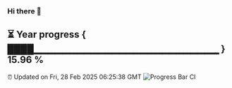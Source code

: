 ### Hi there 👋
⏳ Year progress { ████▁▁▁▁▁▁▁▁▁▁▁▁▁▁▁▁▁▁▁▁▁▁▁▁▁▁ } 15.96 %
---
⏰ Updated on Fri, 28 Feb 2025 06:25:38 GMT
![Progress Bar CI](https://github.com/liununu/liununu/workflows/Progress%20Bar%20CI/badge.svg)
